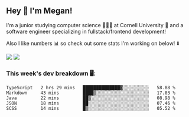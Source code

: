 ## Hey 👋 I'm Megan! 
I'm a junior studying computer science 👩🏻‍💻 at Cornell University 🐻 and a software engineer specializing in fullstack/frontend development!

Also I like numbers 📊 so check out some stats I'm working on below! ⬇️

<img src="https://github-readme-stats.vercel.app/api?username=meganyin13&show_icons=true&hide=stars&count_private=true" />

<img src="https://github-readme-stats.vercel.app/api/top-langs/?username=meganyin13&layout=compact&hide=Jupyter%20Notebook" />

### This week's dev breakdown 🖥:
<!--START_SECTION:waka-->
```text
TypeScript   2 hrs 29 mins   ██████████████▓░░░░░░░░░░   58.88 % 
Markdown     43 mins         ████▒░░░░░░░░░░░░░░░░░░░░   17.03 % 
Java         22 mins         ██▒░░░░░░░░░░░░░░░░░░░░░░   08.98 % 
JSON         18 mins         ██░░░░░░░░░░░░░░░░░░░░░░░   07.46 % 
SCSS         14 mins         █▒░░░░░░░░░░░░░░░░░░░░░░░   05.52 % 
```
<!--END_SECTION:waka-->